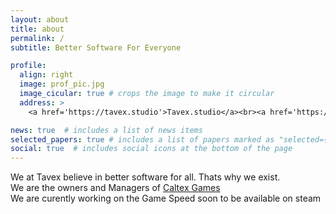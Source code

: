 ```yaml
---
layout: about
title: about
permalink: /
subtitle: Better Software For Everyone

profile:
  align: right
  image: prof_pic.jpg
  image_cicular: true # crops the image to make it circular
  address: >
    <a href='https://tavex.studio'>Tavex.studio</a><br><a href='https://discord.tavex.studio'>Discord</a>

news: true  # includes a list of news items
selected_papers: true # includes a list of papers marked as "selected={true}"
social: true  # includes social icons at the bottom of the page
---
```


We at Tavex believe in better software for all. Thats why we exist.
<br>We are the owners and Managers of [Caltex Games](https://caltex.tavex.studio)
<br>We are curently working on the Game Speed soon to be available on steam
